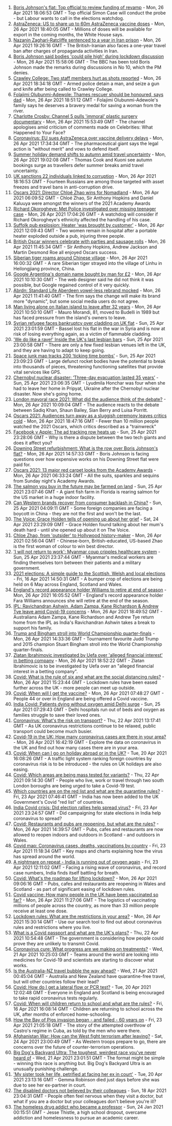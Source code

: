1. [Boris Johnson's flat: Top official to review funding of revamp](https://www.bbc.co.uk/news/uk-politics-56883078) - Mon, 26 Apr 2021 18:06:53 GMT - Top official Simon Case will conduct the probe - but Labour wants to call in the elections watchdog.
2. [AstraZeneca: US to share up to 60m AstraZeneca vaccine doses](https://www.bbc.co.uk/news/world-us-canada-56893701) - Mon, 26 Apr 2021 18:40:05 GMT - Millions of doses will be available for export in the coming months, the White House says.
3. [Nazanin Zaghari-Ratcliffe sentenced to a year in Iran prison](https://www.bbc.co.uk/news/uk-56888938) - Mon, 26 Apr 2021 19:26:16 GMT - The British-Iranian also faces a one-year travel ban after charges of propaganda activities in Iran.
4. [Boris Johnson said bodies 'could pile high' during lockdown discussion](https://www.bbc.co.uk/news/uk-politics-56890714) - Mon, 26 Apr 2021 15:58:06 GMT - The BBC has been told Boris Johnson made the remarks during discussions in No 10, which the PM denies.
5. [Crawley College: Two staff members hurt as shots reported](https://www.bbc.co.uk/news/uk-england-sussex-56892589) - Mon, 26 Apr 2021 18:34:18 GMT - Armed police detain a man, and seize a gun and knife after being called to Crawley College.
6. [Folajimi Olubunmi-Adewole: Thames rescuer should be honoured, says dad](https://www.bbc.co.uk/news/uk-england-london-56888962) - Mon, 26 Apr 2021 18:51:12 GMT - Folajimi Olubunmi-Adewole's family says he deserves a bravery medal for saving a woman from the river.
7. [Charlotte Crosby: Channel 5 pulls 'immoral' plastic surgery documentary](https://www.bbc.co.uk/news/entertainment-arts-56888856) - Mon, 26 Apr 2021 15:53:49 GMT - The channel apologises amid criticism of comments made on Celebrities: What Happened to Your Face?
8. [Coronavirus: EU sues AstraZeneca over vaccine delivery delays](https://www.bbc.co.uk/news/world-europe-56891326) - Mon, 26 Apr 2021 17:34:34 GMT - The pharmaceutical giant says the legal action is "without merit" and vows to defend itself.
9. [Summer holiday demand shifts to autumn amid travel uncertainty](https://www.bbc.co.uk/news/business-56893247) - Mon, 26 Apr 2021 19:02:08 GMT - Thomas Cook and Kuoni see autumn bookings surge as travellers defer summer breaks amid travel uncertainty.
10. [UK sanctions 22 individuals linked to corruption](https://www.bbc.co.uk/news/uk-56895332) - Mon, 26 Apr 2021 18:16:53 GMT - Fourteen Russians are among those targeted with asset freezes and travel bans in anti-corruption drive.
11. [Oscars 2021: Director Chloé Zhao wins for Nomadland](https://www.bbc.co.uk/news/entertainment-arts-56884675) - Mon, 26 Apr 2021 06:09:52 GMT - Chloé Zhao, Sir Anthony Hopkins and Daniel Kaluuya were amongst the winners of the 2021 Academy Awards
12. [Richard Okorogheye: Met Police investigated over missing teenager case](https://www.bbc.co.uk/news/uk-england-london-56889188) - Mon, 26 Apr 2021 17:04:26 GMT - A watchdog will consider if Richard Okorogheye's ethnicity affected the handling of his case.
13. [Suffolk pub explosion: Heater 'was brought by customer'](https://www.bbc.co.uk/news/uk-england-suffolk-56889557) - Mon, 26 Apr 2021 12:09:43 GMT - Two women remain in hospital after a portable heater exploded outside a pub, injuring three people.
14. [British Oscar winners celebrate with parties and sausage rolls](https://www.bbc.co.uk/news/entertainment-arts-56886227) - Mon, 26 Apr 2021 11:45:34 GMT - Sir Anthony Hopkins, Andrew Jackson and Martin Desmond Roe all enjoyed Oscars success.
15. [Siberian tiger roams around Chinese village](https://www.bbc.co.uk/news/world-asia-china-56893327) - Mon, 26 Apr 2021 16:00:32 GMT - A rare Siberian tiger strayed into the village of Linhu in Heilongjiang province, China.
16. [Google Argentina's domain name bought by man for £2](https://www.bbc.co.uk/news/technology-56870270) - Mon, 26 Apr 2021 10:10:30 GMT - The web designer said he did not think it was possible, but Google regained control of it very quickly.
17. [Abrdn: Standard Life Aberdeen vowel-less rebrand mocked](https://www.bbc.co.uk/news/business-56888611) - Mon, 26 Apr 2021 11:41:40 GMT - The firm says the change will make its brand more "dynamic", but some social media users do not agree.
18. [Man living alone on Italian island to leave after 32 years](https://www.bbc.co.uk/news/world-europe-56885716) - Mon, 26 Apr 2021 10:50:10 GMT - Mauro Morandi, 81, moved to Budelli in 1989 but has faced pressure from the island's owners to leave.
19. [Syrian refugee faces bankruptcy over cladding on UK flat](https://www.bbc.co.uk/news/business-56778869) - Sun, 25 Apr 2021 23:01:59 GMT - Bassel lost his flat in the war in Syria and is now at risk of losing everything again, as a victim of flammable cladding.
20. ['We do like a rave!' Inside the UK's last lesbian bars](https://www.bbc.co.uk/news/uk-56866034) - Sun, 25 Apr 2021 23:00:58 GMT - There are only a few fixed lesbian venues left in the UK, and they are having to adapt to keep going.
21. [Space junk map tracks 200 ‘ticking time bombs’](https://www.bbc.co.uk/news/science-environment-56845104) - Sun, 25 Apr 2021 23:09:23 GMT - Large defunct rocket bodies have the potential to break into thousands of pieces, threatening functioning satellites that provide vital services like GPS.
22. [Chernobyl nuclear disaster: ‘Three-day evacuation lasted 35 years’](https://www.bbc.co.uk/news/world-europe-56864709) - Sun, 25 Apr 2021 23:06:35 GMT - Lyudmila Honchar was four when she had to leave her home in Pripyat, Ukraine after the Chernobyl nuclear disaster. Now she's going home.
23. [London mayoral race 2021: What did the audience think of the debate?](https://www.bbc.co.uk/news/uk-england-london-56831183) - Mon, 26 Apr 2021 10:09:04 GMT - The audience reacts to the debate between Sadiq Khan, Shaun Bailey, Sian Berry and Luisa Porritt.
24. [Oscars 2021: Audiences turn away as a sluggish ceremony leaves critics cold](https://www.bbc.co.uk/news/entertainment-arts-56885646) - Mon, 26 Apr 2021 18:47:16 GMT - Fewer than 10 million people watched the 2021 Oscars, which critics described as a "trainwreck"
25. [Facebook v Apple: The ad tracking row heats up](https://www.bbc.co.uk/news/technology-56831241) - Sun, 25 Apr 2021 23:28:06 GMT - Why is there a dispute between the two tech giants and does it affect you?
26. [Downing Street refurbishment: What is the row over Boris Johnson's flat?](https://www.bbc.co.uk/news/uk-politics-56878663) - Mon, 26 Apr 2021 14:57:33 GMT - Boris Johnson is facing questions over how expensive works on his Downing Street flat were paid for.
27. [Oscars 2021: 13 major red carpet looks from the Academy Awards](https://www.bbc.co.uk/news/entertainment-arts-56864780) - Mon, 26 Apr 2021 06:33:24 GMT - All the suits, sparkles and sequins from Sunday night's Academy Awards.
28. [The salmon you buy in the future may be farmed on land](https://www.bbc.co.uk/news/business-56829129) - Sun, 25 Apr 2021 23:07:46 GMT - A giant fish farm in Florida is rearing salmon for the US market in a huge indoor facility.
29. [Can Western brands recover from consumer backlash in China?](https://www.bbc.co.uk/news/business-56598884) - Sun, 25 Apr 2021 04:09:11 GMT - Some foreign companies are facing a boycott in China - they are not the first and won't be the last.
30. [The Voice: Grace Holden tells of opening up about her grief](https://www.bbc.co.uk/news/uk-england-essex-56608101) - Sat, 24 Apr 2021 23:29:09 GMT - Grace Holden found talking about her mum's death hard - until she opened up about it on The Voice.
31. [Chloe Zhao, from 'outsider' to Hollywood history-maker](https://www.bbc.co.uk/news/entertainment-arts-56828748) - Mon, 26 Apr 2021 02:56:04 GMT - Chinese-born, British-educated, US-based Zhao is the first woman of colour to win best director.
32. ['I will not return to work': Myanmar coup cripples healthcare system](https://www.bbc.co.uk/news/world-asia-56827116) - Sun, 25 Apr 2021 23:37:44 GMT - Myanmar's medical workers are finding themselves torn between their patients and a military government.
33. [2021 elections: A simple guide to the Scottish, Welsh and local elections](https://www.bbc.co.uk/news/uk-politics-56286643) - Fri, 16 Apr 2021 14:50:31 GMT - A bumper crop of elections are being held on 6 May across England, Scotland and Wales.
34. [England's record appearance holder Williams to retire at end of season](https://www.bbc.co.uk/sport/football/56893890) - Mon, 26 Apr 2021 16:05:52 GMT - England's record appearance holder Fara Williams announces she will retire at the end of the season.
35. [IPL: Ravichandran Ashwin, Adam Zampa, Kane Richardson & Andrew Tye leave amid Covid-19 concerns](https://www.bbc.co.uk/sport/cricket/56884815) - Mon, 26 Apr 2021 18:49:52 GMT - Australians Adam Zampa, Kane Richardson and Andrew Tye return home from the IPL as India's Ravichandran Ashwin takes a break to support his family.
36. [Trump and Bingham stroll into World Championship quarter-finals](https://www.bbc.co.uk/sport/snooker/56889968) - Mon, 26 Apr 2021 14:33:36 GMT - Tournament favourite Judd Trump and 2015 champion Stuart Bingham stroll into the World Championship quarter-finals.
37. [Zlatan Ibrahimovic investigated by Uefa over 'alleged financial interest' in betting company](https://www.bbc.co.uk/sport/football/56893892) - Mon, 26 Apr 2021 18:52:22 GMT - Zlatan Ibrahimovic is to be investigated by Uefa over an "alleged financial interest in a betting company".
38. [Covid: What is the rule of six and what are the social distancing rules?](https://www.bbc.co.uk/news/uk-51506729) - Mon, 26 Apr 2021 15:23:44 GMT - Lockdown rules have been eased further across the UK - more people can meet up outside.
39. [Covid: When will I get the vaccine?](https://www.bbc.co.uk/news/health-55045639) - Mon, 26 Apr 2021 07:48:27 GMT - People 44 or over in England are being offered a Covid vaccine.
40. [India Covid: Patients dying without oxygen amid Delhi surge](https://www.bbc.co.uk/news/56876695) - Sun, 25 Apr 2021 07:29:43 GMT - Delhi hospitals run out of beds and oxygen as families struggle to save their loved ones.
41. [Coronavirus: What's the risk on transport?](https://www.bbc.co.uk/news/health-51736185) - Thu, 22 Apr 2021 13:17:41 GMT - As UK coronavirus restrictions continue to be relaxed, public transport could become much busier.
42. [Covid-19 in the UK: How many coronavirus cases are there in your area?](https://www.bbc.co.uk/news/uk-51768274) - Mon, 26 Apr 2021 16:42:19 GMT - Explore the data on coronavirus in the UK and find out how many cases there are in your area.
43. [Covid: When can I go on holiday abroad or in the UK?](https://www.bbc.co.uk/news/explainers-52646738) - Tue, 20 Apr 2021 16:08:26 GMT - A traffic light system ranking foreign countries by coronavirus risk is to be introduced - the rules on UK holidays are also easing.
44. [Covid: Which areas are being mass tested for variants?](https://www.bbc.co.uk/news/explainers-54872039) - Thu, 22 Apr 2021 09:14:30 GMT - People who live, work or travel through two south London boroughs are being urged to take a Covid-19 test.
45. [Which countries are on the red list and what are the quarantine rules?](https://www.bbc.co.uk/news/explainers-52544307) - Fri, 23 Apr 2021 07:46:41 GMT - India has now been added to the UK Government's Covid "red list" of countries.
46. [India Covid crisis: Did election rallies help spread virus?](https://www.bbc.co.uk/news/56858980) - Fri, 23 Apr 2021 23:24:57 GMT - Did campaigning for state elections in India help coronavirus to spread?
47. [Covid: Restaurants and pubs are reopening, but what are the rules?](https://www.bbc.co.uk/news/business-52977388) - Mon, 26 Apr 2021 14:39:57 GMT - Pubs, cafes and restaurants are now allowed to reopen indoors and outdoors in Scotland - and outdoors in Wales.
48. [Covid map: Coronavirus cases, deaths, vaccinations by country](https://www.bbc.co.uk/news/world-51235105) - Fri, 23 Apr 2021 11:18:34 GMT - Key maps and charts explaining how the virus has spread around the world.
49. [A nightmare on repeat - India is running out of oxygen again](https://www.bbc.co.uk/news/uk-56841381) - Fri, 23 Apr 2021 12:11:02 GMT - Facing a rising wave of coronavirus, and record case numbers, India finds itself battling for breath.
50. [Covid: What's the roadmap for lifting lockdown?](https://www.bbc.co.uk/news/explainers-52530518) - Mon, 26 Apr 2021 09:06:16 GMT - Pubs, cafes and restaurants are reopening in Wales and Scotland - as part of significant easing of lockdown rules.
51. [Covid vaccine: How many people in the UK have been vaccinated so far?](https://www.bbc.co.uk/news/health-55274833) - Mon, 26 Apr 2021 11:27:06 GMT - The logistics of vaccinating millions of people across the country, as more than 33 million people receive at least one dose.
52. [Lockdown rules: What are the restrictions in your area?](https://www.bbc.co.uk/news/uk-54373904) - Mon, 26 Apr 2021 15:30:14 GMT - Use our search tool to find out about coronavirus rules and restrictions where you live.
53. [What is a Covid passport and what are the UK's plans?](https://www.bbc.co.uk/news/explainers-55718553) - Thu, 22 Apr 2021 10:54:48 GMT - The government is considering how people could prove they are unlikely to transmit Covid.
54. [Coronavirus cure: What progress are we making on treatments?](https://www.bbc.co.uk/news/health-52354520) - Wed, 21 Apr 2021 10:25:03 GMT - Teams around the world are looking into medicines for Covid-19 and scientists are starting to discover what works.
55. [Is the Australia-NZ travel bubble the way ahead?](https://www.bbc.co.uk/news/business-56796943) - Wed, 21 Apr 2021 00:45:04 GMT - Australia and New Zealand have quarantine-free travel, but will other countries follow their lead?
56. [Covid: How do I get a lateral flow or PCR test?](https://www.bbc.co.uk/news/health-51943612) - Tue, 20 Apr 2021 12:02:48 GMT - Everyone in England and Scotland is being encouraged to take rapid coronavirus tests regularly.
57. [Covid: When will children return to school and what are the rules?](https://www.bbc.co.uk/news/education-51643556) - Fri, 16 Apr 2021 16:08:14 GMT - Children are returning to school across the UK, after months of enforced home-schooling.
58. [How the Bay of Pigs invasion began - and failed - 60 years on](https://www.bbc.co.uk/news/world-us-canada-56808455) - Fri, 23 Apr 2021 21:05:18 GMT - The story of the attempted overthrow of Castro's regime in Cuba, as told by the men who were there.
59. [Afghanistan War: How can the West fight terrorism after leaving?](https://www.bbc.co.uk/news/world-asia-56860781) - Sat, 24 Apr 2021 23:00:49 GMT - As Western troops prepare to go, there are concerns over the future of counter-terrorism operations.
60. [Big Dog's Backyard Ultra: The toughest, weirdest race you've never heard of](https://www.bbc.co.uk/sport/56720358) - Wed, 21 Apr 2021 23:01:51 GMT - The format might be simple - winning this race is anything but. Big Dog's Backyard Ultra is an unusually punishing challenge.
61. ['My sister took her life, petrified at facing her ex in court'](https://www.bbc.co.uk/news/uk-56539465) - Tue, 20 Apr 2021 23:13:16 GMT - Gemma Robinson died just days before she was due to see her ex-partner in court.
62. [The disabled doctors not believed by their colleagues](https://www.bbc.co.uk/news/disability-56244376) - Sun, 18 Apr 2021 23:04:31 GMT - People often feel nervous when they visit a doctor, but what if you are a doctor but your colleagues don't believe you're ill?
63. [The homeless drug addict who became a professor](https://www.bbc.co.uk/news/stories-55559382) - Sun, 24 Jan 2021 00:15:51 GMT - Jesse Thistle, a high school dropout, overcame addiction and homelessness to pursue an academic career.
